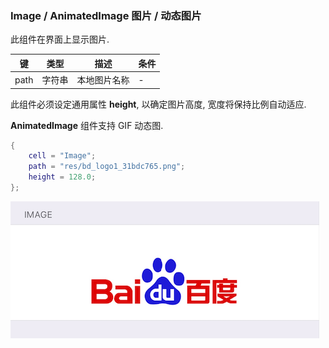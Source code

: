 ### Image / AnimatedImage 图片 / 动态图片

此组件在界面上显示图片. 

|   键   |   类型   |   描述   |   条件   |
|--------|----------|----------|----------|
|path|字符串|本地图片名称|\-|

此组件必须设定通用属性 **height**,  以确定图片高度, 宽度将保持比例自动适应. 

**AnimatedImage** 组件支持 GIF 动态图. 

``` lua
{
    cell = "Image";
    path = "res/bd_logo1_31bdc765.png";
    height = 128.0;
};
```

![QQ20170918-022558.png-31kB](Image_AnimatedImage/QQ20170918-022558.png)
